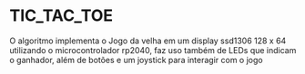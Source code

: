 # TIC_TAC_TOE
O algoritmo implementa o Jogo da velha em um display ssd1306 128 x 64 utilizando o microcontrolador rp2040, faz uso também de LEDs que indicam o ganhador, além de botões e um joystick para interagir com o jogo
